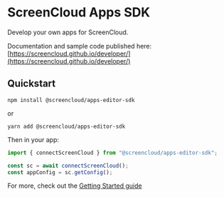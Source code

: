 # ScreenCloud Apps SDK

Develop your own apps for ScreenCloud.

Documentation and sample code published here: [https://screencloud.github.io/developer/](https://screencloud.github.io/developer/)

## Quickstart

```
npm install @screencloud/apps-editor-sdk
```

or

```
yarn add @screencloud/apps-editor-sdk
```

Then in your app:

```javascript
import { connectScreenCloud } from "@screencloud/apps-editor-sdk";

const sc = await connectScreenCloud();
const appConfig = sc.getConfig();
```

For more, check out the [Getting Started guide](https://screencloud.github.io/developer/get-started)
